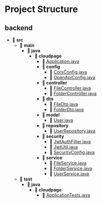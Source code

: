 # Project Structure

## backend

- 📁 **src**
  - 📁 **main**
    - 📁 **java**
      - 📁 **cloudpage**
        - 📄 [Application.java](backend/src/main/java/cloudpage/Application.java)
        - 📁 **config**
          - 📄 [CorsConfig.java](backend/src/main/java/cloudpage/config/CorsConfig.java)
          - 📄 [OpenApiConfig.java](backend/src/main/java/cloudpage/config/OpenApiConfig.java)
        - 📁 **controller**
          - 📄 [FileController.java](backend/src/main/java/cloudpage/controller/FileController.java)
          - 📄 [FolderController.java](backend/src/main/java/cloudpage/controller/FolderController.java)
        - 📁 **dto**
          - 📄 [FileDto.java](backend/src/main/java/cloudpage/dto/FileDto.java)
          - 📄 [FolderDto.java](backend/src/main/java/cloudpage/dto/FolderDto.java)
        - 📁 **model**
          - 📄 [User.java](backend/src/main/java/cloudpage/model/User.java)
        - 📁 **repository**
          - 📄 [UserRepository.java](backend/src/main/java/cloudpage/repository/UserRepository.java)
        - 📁 **security**
          - 📄 [JwtAuthFilter.java](backend/src/main/java/cloudpage/security/JwtAuthFilter.java)
          - 📄 [JwtUtil.java](backend/src/main/java/cloudpage/security/JwtUtil.java)
          - 📄 [SecurityConfig.java](backend/src/main/java/cloudpage/security/SecurityConfig.java)
        - 📁 **service**
          - 📄 [FileService.java](backend/src/main/java/cloudpage/service/FileService.java)
          - 📄 [FolderService.java](backend/src/main/java/cloudpage/service/FolderService.java)
          - 📄 [UserService.java](backend/src/main/java/cloudpage/service/UserService.java)
  - 📁 **test**
    - 📁 **java**
      - 📁 **cloudpage**
        - 📄 [ApplicationTests.java](backend/src/test/java/cloudpage/ApplicationTests.java)
